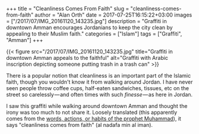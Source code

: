 +++
title = "Cleanliness Comes From Faith"
slug = "cleanliness-comes-from-faith"
author = "Alan Orth"
date = 2017-07-25T16:15:22+03:00
images = ["/2017/07/IMG_20161120_143235.jpg"]
description = "Graffiti in downtown Amman encourages Jordanians to keep the city clean by appealing to their Muslim faith."
categories = ["Islam"]
tags = ["Graffiti", "Amman"]
+++

{{< figure src="/2017/07/IMG_20161120_143235.jpg" title="Graffiti in downtown Amman appeals to the faithful" alt="Graffiti with Arabic inscription depicting someone putting trash in a trash can" >}}

There is a popular notion that cleanliness is an important part of the Islamic faith, though you wouldn't know it from walking around Jordan. I have never seen people throw coffee cups, half-eaten sandwiches, tissues, etc on the street so carelessly — and often times with such <em>finesse</em> — as here in Jordan.

<!--more-->

I saw this graffiti while walking around downtown Amman and thought the irony was too much to not share it. Loosely translated (this apparently comes from the [words, actions, or habits of the prophet Muhammad](https://en.wikipedia.org/wiki/Hadith)), it says "cleanliness comes from faith" (al nadafa min al iman).
